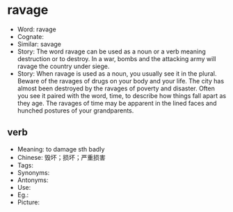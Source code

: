 # ravage

- Word: ravage
- Cognate: 
- Similar: savage
- Story: The word ravage can be used as a noun or a verb meaning destruction or to destroy. In a war, bombs and the attacking army will ravage the country under siege.
- Story: When ravage is used as a noun, you usually see it in the plural. Beware of the ravages of drugs on your body and your life. The city has almost been destroyed by the ravages of poverty and disaster. Often you see it paired with the word, time, to describe how things fall apart as they age. The ravages of time may be apparent in the lined faces and hunched postures of your grandparents.

## verb

- Meaning: to damage sth badly
- Chinese: 毁坏；损坏；严重损害
- Tags: 
- Synonyms: 
- Antonyms: 
- Use: 
- Eg.: 
- Picture: 

